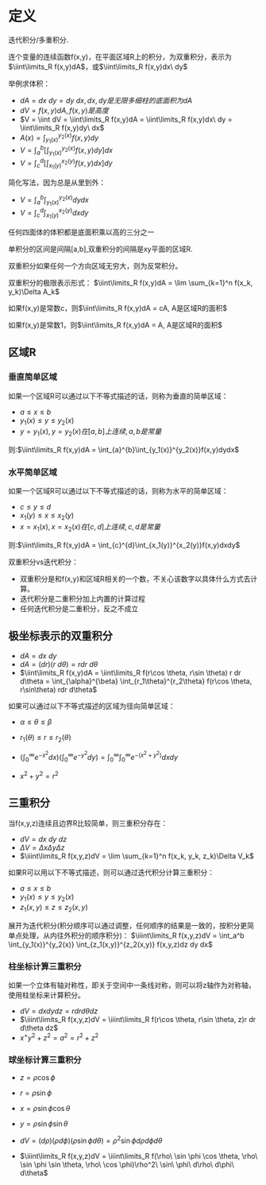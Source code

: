# 定义
迭代积分/多重积分.

连个变量的连续函数f(x,y)，在平面区域R上的积分，为双重积分，表示为$\iint\limits_R f(x,y)dA$，或$\iint\limits_R f(x,y)dx\ dy$

举例求体积：
- $dA = dx\ dy=dy\ dx, dx,dy是无限多细柱的底面积为dA$
- $dV = f(x,y)dA, f(x,y)是高度$
- $V = \iint dV = \iint\limits_R f(x,y)dA = \iint\limits_R f(x,y)dx\ dy =  \iint\limits_R f(x,y)dy\ dx$
- $A(x) = \int_{y_1(x)}^{y_2(x)}f(x,y)dy$
- $V = \int_{a}^{b}[\int_{y_1(x)}^{y_2(x)}f(x,y)dy]dx$
- $V = \int_{c}^{d}[\int_{x_1(y)}^{x_2(y)}f(x,y)dx]dy$

简化写法，因为总是从里到外：
- $V = \int_{a}^{b}\int_{y_1(x)}^{y_2(x)}dydx$
- $V = \int_{c}^{d}\int_{x_1(y)}^{x_2(y)}dxdy$

任何四面体的体积都是底面积乘以高的三分之一

单积分的区间是间隔[a,b],双重积分的间隔是xy平面的区域R.

双重积分如果任何一个方向区域无穷大，则为反常积分。

双重积分的极限表示形式：
$\iint\limits_R f(x,y)dA = \lim \sum_{k=1}^n f(x_k, y_k)\Delta A_k$

如果f(x,y)是常数c，则$\iint\limits_R f(x,y)dA = cA, A是区域R的面积$

如果f(x,y)是常数1，则$\iint\limits_R f(x,y)dA = A, A是区域R的面积$


## 区域R

### 垂直简单区域
如果一个区域R可以通过以下不等式描述的话，则称为垂直的简单区域：
- $a \leq x \leq b$
- $y_1(x) \leq y \leq y_2(x)$
- $y=y_1(x), y=y_2(x)在[a,b]上连续, a,b是常量$

则:$\iint\limits_R f(x,y)dA = \int_{a}^{b}\int_{y_1(x)}^{y_2(x)}f(x,y)dydx$

### 水平简单区域
如果一个区域R可以通过以下不等式描述的话，则称为水平的简单区域：
- $c \leq y \leq d$
- $x_1(y) \leq x \leq x_2(y )$
- $x=x_1(x), x=x_2(x)在[c,d]上连续, c,d是常量$

则:$\iint\limits_R f(x,y)dA = \int_{c}^{d}\int_{x_1(y)}^{x_2(y)}f(x,y)dxdy$

双重积分vs迭代积分：
- 双重积分是和f(x,y)和区域R相关的一个数，不关心该数字以具体什么方式去计算。
- 迭代积分是二重积分加上内置的计算过程
- 任何迭代积分是二重积分，反之不成立

## 极坐标表示的双重积分

- $dA = dx\ dy$
- $dA = (dr)(r\ d\theta) = rdr\ d\theta$
- $\iint\limits_R f(x,y)dA = \iint\limits_R f(r\cos \theta, r\sin \theta) r dr d\theta = \int_{\alpha}^{\beta} \int_{r_1\theta}^{r_2\theta} f(r\cos \theta, r\sin\theta) rdr d\theta$

如果可以通过以下不等式描述的区域为径向简单区域：
- $\alpha \leq \theta \leq \beta$
- $r_1(\theta) \leq r \leq r_2(\theta)$

- $(\int_0^\infty e^{-x^2}dx)(\int_0^\infty e^{-y^2}dy) = \int_0^\infty\int_0^\infty e^{-(x^2 + y^2)}dxdy$
- $x^2 + y^2 = r^2$

## 三重积分
当f(x,y,z)连续且边界R比较简单，则三重积分存在：
- $dV = dx\ dy\ dz$
- $\Delta V = \Delta x \Delta y \Delta z$
- $\iiint\limits_R f(x,y,z)dV = \lim \sum_{k=1}^n f(x_k, y_k, z_k)\Delta V_k$

如果R可以用以下不等式描述，则可以通过迭代积分计算三重积分：
- $a \leq x \leq b$
- $y_1(x) \leq y \leq y_2(x)$
- $z_1(x,y) \leq z \leq z_2(x,y)$

展开为迭代积分(积分顺序可以通过调整，任何顺序的结果是一致的，按积分更简单点处理，从内往外积分的顺序积分)：
$\iiint\limits_R f(x,y,z)dV = \int_a^b \int_{y_1(x)}^{y_2(x)} \int_{z_1(x,y)}^{z_2(x,y)} f(x,y,z)dz dy dx$

### 柱坐标计算三重积分
如果一个立体有轴对称性，即关于空间中一条线对称，则可以将z轴作为对称轴，使用柱坐标来计算积分。

- $dV = dx dy dz = r dr d\theta dz$
- $\iiint\limits_R f(x,y,z)dV = \iiint\limits_R f(r\cos \theta, r\sin \theta, z)r dr d\theta dz$
- $x^ + y^2 + z^2 = a^2 = r^2 + z^2$

### 球坐标计算三重积分

- $z = \rho \cos \phi$
- $r = \rho \sin \phi$
- $x = \rho \sin \phi \cos \theta$
- $y = \rho \sin \phi \sin \theta$

- $dV = (d\rho) (\rho d\phi)(\rho \sin \phi d\theta) = \rho^2 \sin \phi d\rho d\phi d\theta$
- $\iiint\limits_R f(x,y,z)dV = \iiint\limits_R f(\rho\ \sin \phi \cos \theta, \rho\ \sin \phi \sin \theta, \rho\ \cos \phi)\rho^2\ \sin\ \phi\ d\rho\ d\phi\ d\theta$

